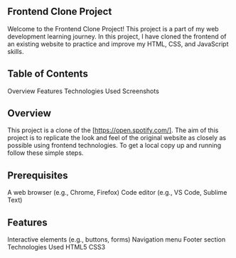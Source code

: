 ## Frontend Clone Project
Welcome to the Frontend Clone Project! This project is a part of my web development learning journey. In this project, I have cloned the frontend of an existing website to practice and improve my HTML, CSS, and JavaScript skills.

## Table of Contents
Overview
Features
Technologies Used
Screenshots

## Overview
This project is a clone of the [https://open.spotify.com/]. The aim of this project is to replicate the look and feel of the original website as closely as possible using frontend technologies.
To get a local copy up and running follow these simple steps.

## Prerequisites
A web browser (e.g., Chrome, Firefox)
Code editor (e.g., VS Code, Sublime Text)

## Features
Interactive elements (e.g., buttons, forms)
Navigation menu
Footer section
Technologies Used
HTML5
CSS3
